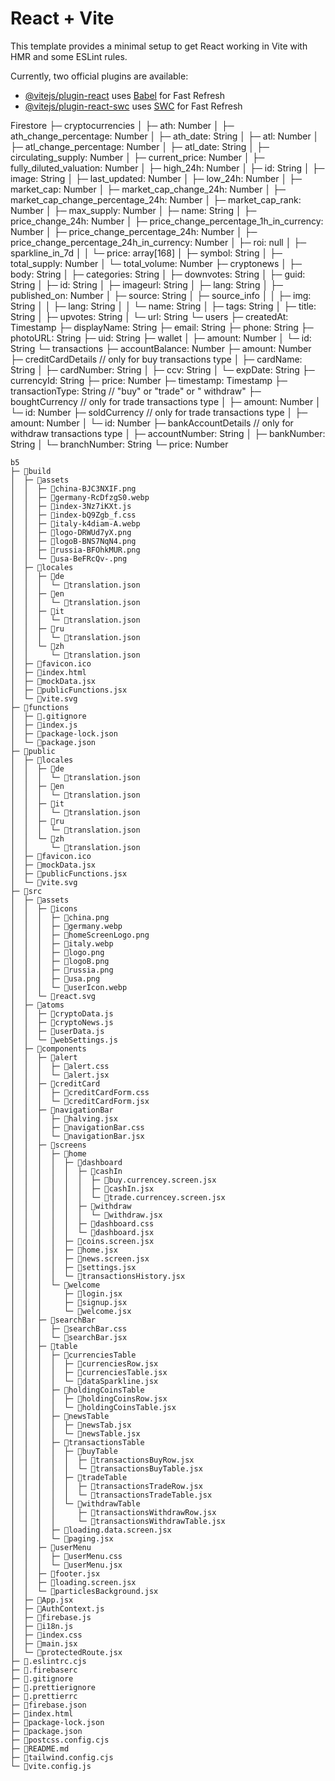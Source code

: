 # React + Vite

This template provides a minimal setup to get React working in Vite with HMR and some ESLint rules.

Currently, two official plugins are available:

- [@vitejs/plugin-react](https://github.com/vitejs/vite-plugin-react/blob/main/packages/plugin-react/README.md) uses [Babel](https://babeljs.io/) for Fast Refresh
- [@vitejs/plugin-react-swc](https://github.com/vitejs/vite-plugin-react-swc) uses [SWC](https://swc.rs/) for Fast Refresh

Firestore
├─ cryptocurrencies
│ ├─ ath: Number
│ ├─ ath_change_percentage: Number
│ ├─ ath_date: String
│ ├─ atl: Number
│ ├─ atl_change_percentage: Number
│ ├─ atl_date: String
│ ├─ circulating_supply: Number
│ ├─ current_price: Number
│ ├─ fully_diluted_valuation: Number
│ ├─ high_24h: Number
│ ├─ id: String
│ ├─ image: String
│ ├─ last_updated: Number
│ ├─ low_24h: Number
│ ├─ market_cap: Number
│ ├─ market_cap_change_24h: Number
│ ├─ market_cap_change_percentage_24h: Number
│ ├─ market_cap_rank: Number
│ ├─ max_supply: Number
│ ├─ name: String
│ ├─ price_change_24h: Number
│ ├─ price_change_percentage_1h_in_currency: Number
│ ├─ price_change_percentage_24h: Number
│ ├─ price_change_percentage_24h_in_currency: Number
│ ├─ roi: null
│ ├─ sparkline_in_7d
│ │ └─ price: array[168]
│ ├─ symbol: String
│ ├─ total_supply: Number
│ └─ total_volume: Number
├─ cryptonews
│ ├─ body: String
│ ├─ categories: String
│ ├─ downvotes: String
│ ├─ guid: String
│ ├─ id: String
│ ├─ imageurl: String
│ ├─ lang: String
│ ├─ published_on: Number
│ ├─ source: String
│ ├─ source_info
│ │ ├─ img: String
│ │ ├─ lang: String
│ │ └─ name: String
│ ├─ tags: String
│ ├─ title: String
│ ├─ upvotes: String
│ └─ url: String
└─ users
├─ createdAt: Timestamp
├─ displayName: String
├─ email: String
├─ phone: String
├─ photoURL: String
├─ uid: String
├─ wallet
│ ├─ amount: Number
│ └─ id: String
└─ transactions
├─ accountBalance: Number
├─ amount: Number
├─ creditCardDetails // only for buy transactions type
│ ├─ cardName: String
│ ├─ cardNumber: String
│ ├─ ccv: String
│ └─ expDate: String
├─ currencyId: String
├─ price: Number
├─ timestamp: Timestamp
├─ transactionType: String // "buy" or "trade" or " withdraw"
├─ boughtCurrency // only for trade transactions type
│ ├─ amount: Number
│ └─ id: Number
├─ soldCurrency // only for trade transactions type
│ ├─ amount: Number
│ └─ id: Number
├─ bankAccountDetails // only for withdraw transactions type
│ ├─ accountNumber: String
│ ├─ bankNumber: String
│ └─ branchNumber: String
└─ price: Number

```
b5
├─ 📁build
│  ├─ 📁assets
│  │  ├─ 📄china-BJC3NXIF.png
│  │  ├─ 📄germany-RcDfzgS0.webp
│  │  ├─ 📄index-3Nz7iKXt.js
│  │  ├─ 📄index-bQ9Zgb_f.css
│  │  ├─ 📄italy-k4diam-A.webp
│  │  ├─ 📄logo-DRWUd7yX.png
│  │  ├─ 📄logoB-BNS7NqN4.png
│  │  ├─ 📄russia-BFOhkMUR.png
│  │  └─ 📄usa-BeFRcQv-.png
│  ├─ 📁locales
│  │  ├─ 📁de
│  │  │  └─ 📄translation.json
│  │  ├─ 📁en
│  │  │  └─ 📄translation.json
│  │  ├─ 📁it
│  │  │  └─ 📄translation.json
│  │  ├─ 📁ru
│  │  │  └─ 📄translation.json
│  │  └─ 📁zh
│  │     └─ 📄translation.json
│  ├─ 📄favicon.ico
│  ├─ 📄index.html
│  ├─ 📄mockData.jsx
│  ├─ 📄publicFunctions.jsx
│  └─ 📄vite.svg
├─ 📁functions
│  ├─ 📄.gitignore
│  ├─ 📄index.js
│  ├─ 📄package-lock.json
│  └─ 📄package.json
├─ 📁public
│  ├─ 📁locales
│  │  ├─ 📁de
│  │  │  └─ 📄translation.json
│  │  ├─ 📁en
│  │  │  └─ 📄translation.json
│  │  ├─ 📁it
│  │  │  └─ 📄translation.json
│  │  ├─ 📁ru
│  │  │  └─ 📄translation.json
│  │  └─ 📁zh
│  │     └─ 📄translation.json
│  ├─ 📄favicon.ico
│  ├─ 📄mockData.jsx
│  ├─ 📄publicFunctions.jsx
│  └─ 📄vite.svg
├─ 📁src
│  ├─ 📁assets
│  │  ├─ 📁icons
│  │  │  ├─ 📄china.png
│  │  │  ├─ 📄germany.webp
│  │  │  ├─ 📄homeScreenLogo.png
│  │  │  ├─ 📄italy.webp
│  │  │  ├─ 📄logo.png
│  │  │  ├─ 📄logoB.png
│  │  │  ├─ 📄russia.png
│  │  │  ├─ 📄usa.png
│  │  │  └─ 📄userIcon.webp
│  │  └─ 📄react.svg
│  ├─ 📁atoms
│  │  ├─ 📄cryptoData.js
│  │  ├─ 📄cryptoNews.js
│  │  ├─ 📄userData.js
│  │  └─ 📄webSettings.js
│  ├─ 📁components
│  │  ├─ 📁alert
│  │  │  ├─ 📄alert.css
│  │  │  └─ 📄alert.jsx
│  │  ├─ 📁creditCard
│  │  │  ├─ 📄creditCardForm.css
│  │  │  └─ 📄creditCardForm.jsx
│  │  ├─ 📁navigationBar
│  │  │  ├─ 📄halving.jsx
│  │  │  ├─ 📄navigationBar.css
│  │  │  └─ 📄navigationBar.jsx
│  │  ├─ 📁screens
│  │  │  ├─ 📁home
│  │  │  │  ├─ 📁dashboard
│  │  │  │  │  ├─ 📁cashIn
│  │  │  │  │  │  ├─ 📄buy.currencey.screen.jsx
│  │  │  │  │  │  ├─ 📄cashIn.jsx
│  │  │  │  │  │  └─ 📄trade.currencey.screen.jsx
│  │  │  │  │  ├─ 📁withdraw
│  │  │  │  │  │  └─ 📄withdraw.jsx
│  │  │  │  │  ├─ 📄dashboard.css
│  │  │  │  │  └─ 📄dashboard.jsx
│  │  │  │  ├─ 📄coins.screen.jsx
│  │  │  │  ├─ 📄home.jsx
│  │  │  │  ├─ 📄news.screen.jsx
│  │  │  │  ├─ 📄settings.jsx
│  │  │  │  └─ 📄transactionsHistory.jsx
│  │  │  └─ 📁welcome
│  │  │     ├─ 📄login.jsx
│  │  │     ├─ 📄signup.jsx
│  │  │     └─ 📄welcome.jsx
│  │  ├─ 📁searchBar
│  │  │  ├─ 📄searchBar.css
│  │  │  └─ 📄searchBar.jsx
│  │  ├─ 📁table
│  │  │  ├─ 📁currenciesTable
│  │  │  │  ├─ 📄currenciesRow.jsx
│  │  │  │  ├─ 📄currenciesTable.jsx
│  │  │  │  └─ 📄dataSparkline.jsx
│  │  │  ├─ 📁holdingCoinsTable
│  │  │  │  ├─ 📄holdingCoinsRow.jsx
│  │  │  │  └─ 📄holdingCoinsTable.jsx
│  │  │  ├─ 📁newsTable
│  │  │  │  ├─ 📄newsTab.jsx
│  │  │  │  └─ 📄newsTable.jsx
│  │  │  ├─ 📁transactionsTable
│  │  │  │  ├─ 📁buyTable
│  │  │  │  │  ├─ 📄transactionsBuyRow.jsx
│  │  │  │  │  └─ 📄transactionsBuyTable.jsx
│  │  │  │  ├─ 📁tradeTable
│  │  │  │  │  ├─ 📄transactionsTradeRow.jsx
│  │  │  │  │  └─ 📄transactionsTradeTable.jsx
│  │  │  │  └─ 📁withdrawTable
│  │  │  │     ├─ 📄transactionsWithdrawRow.jsx
│  │  │  │     └─ 📄transactionsWithdrawTable.jsx
│  │  │  ├─ 📄loading.data.screen.jsx
│  │  │  └─ 📄paging.jsx
│  │  ├─ 📁userMenu
│  │  │  ├─ 📄userMenu.css
│  │  │  └─ 📄userMenu.jsx
│  │  ├─ 📄footer.jsx
│  │  ├─ 📄loading.screen.jsx
│  │  └─ 📄particlesBackground.jsx
│  ├─ 📄App.jsx
│  ├─ 📄AuthContext.js
│  ├─ 📄firebase.js
│  ├─ 📄i18n.js
│  ├─ 📄index.css
│  ├─ 📄main.jsx
│  └─ 📄protectedRoute.jsx
├─ 📄.eslintrc.cjs
├─ 📄.firebaserc
├─ 📄.gitignore
├─ 📄.prettierignore
├─ 📄.prettierrc
├─ 📄firebase.json
├─ 📄index.html
├─ 📄package-lock.json
├─ 📄package.json
├─ 📄postcss.config.cjs
├─ 📄README.md
├─ 📄tailwind.config.cjs
└─ 📄vite.config.js
```
